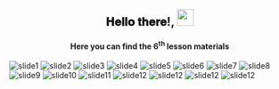 ﻿<div align="center">
<h2> 𝐇𝐞𝐥𝐥𝐨 𝐭𝐡𝐞𝐫𝐞!, <img src="https://github.com/ABSphreak/ABSphreak/blob/master/gifs/Hi.gif" width="30px"></h2>
<h4>Here you can find the 6<sup>th</sup> lesson materials</h4>
</div>

![slide1](img/0001.png)
![slide2](img/0002.png)
![slide3](img/0003.png)
![slide4](img/0004.png)
![slide5](img/0005.png)
![slide6](img/0006.png)
![slide7](img/0007.png)
![slide8](img/0008.png)
![slide9](img/0009.png)
![slide10](img/0010.png)
![slide11](img/0011.png)
![slide12](img/0012.png)
![slide12](img/0013.png)
![slide12](img/0014.png)
![slide12](img/0015.png)

